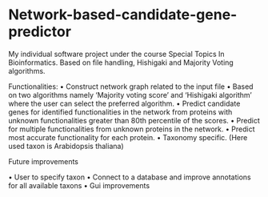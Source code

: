 # Network-based-candidate-gene-predictor
My individual software project under the course Special Topics In Bioinformatics.
Based on file handling, Hishigaki and Majority Voting algorithms.



Functionalities:
•	Construct network graph related to the input file
•	Based on two algorithms namely ‘Majority voting score’ and ‘Hishigaki algorithm’ where the user can select the preferred algorithm.
•	Predict candidate genes for identified functionalities in the network from proteins with unknown functionalities greater than 80th percentile of the scores.
•	Predict for multiple functionalities from unknown proteins in the network.
•	Predict most accurate functionality for each protein.
•	Taxonomy specific. (Here used taxon is Arabidopsis thaliana)


Future improvements

•	User to specify taxon 
•	Connect to a database and improve annotations for all available taxons
•	Gui improvements 



